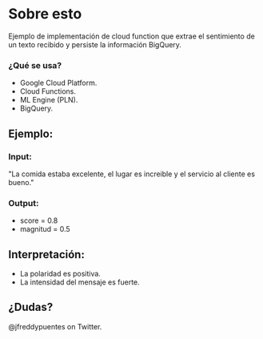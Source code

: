 # Sobre esto
Ejemplo de implementación de cloud function que extrae el sentimiento de un texto recibido y persiste la información BigQuery.


### ¿Qué se usa?

- Google Cloud Platform.
- Cloud Functions.
- ML Engine (PLN).
- BigQuery.

## Ejemplo:

### Input:
"La comida estaba excelente, el lugar es increible y el servicio al cliente es bueno."

### Output:
- score = 0.8
- magnitud = 0.5

## Interpretación:

- La polaridad es positiva.
- La intensidad del mensaje es fuerte.

## ¿Dudas?
@jfreddypuentes on Twitter.

